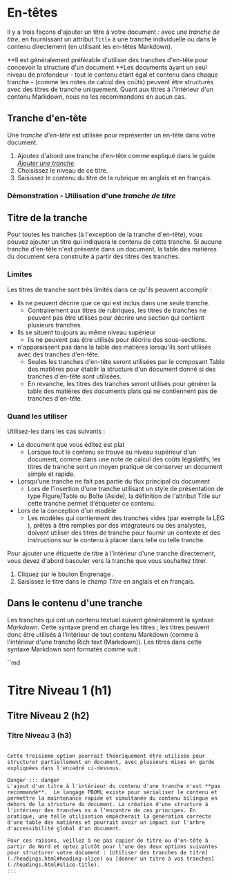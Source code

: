 # En-têtes

Il y a trois façons d'ajouter un titre à votre document : avec une *tranche de titre*, en fournissant un attribut `Title` à une tranche individuelle ou dans le contenu directement (en utilisant les en-têtes Markdown). 

**Il est généralement préférable d'utiliser des tranches d'en-tête pour concevoir la structure d'un document **Les documents ayant un seul niveau de profondeur - tout le contenu étant égal et contenu dans chaque tranche - (comme les notes de calcul des coûts) peuvent être structurés avec des titres de tranche uniquement. Quant aux titres à l'intérieur d'un contenu Markdown, nous ne les recommandons en aucun cas.

## Tranche d'en-tête

Une *tranche d'en-tête* est utilisée pour représenter un en-tête dans votre document.

1.  Ajoutez d'abord une tranche d'en-tête comme expliqué dans le guide [*Ajouter une tranche*](./structure-your-document.html#add-a-slice).
2.  Choisissez le niveau de ce titre.
3.  Saisissez le contenu du titre de la rubrique en anglais et en français.

### Démonstration - Utilisation d'une *tranche de titre*

<PbomlWidget sample="/samples/heading_slice.pboml.yaml" mode="edit"></PbomlWidget>

## Titre de la tranche

Pour toutes les tranches (à l'exception de la tranche d'en-tête), vous pouvez ajouter un titre qui indiquera le contenu de cette tranche. Si aucune tranche d'en-tête n'est présente dans un document, la table des matières du document sera construite à partir des titres des tranches.

### Limites

Les titres de tranche sont très limités dans ce qu'ils peuvent accomplir : 

- Ils ne peuvent décrire que ce qui est inclus dans une seule tranche.
  - Contrairement aux titres de rubriques, les titres de tranches ne peuvent pas être utilisés pour décrire une section qui contient plusieurs tranches.
- Ils se situent toujours au même niveau supérieur
  - Ils ne peuvent pas être utilisés pour décrire des sous-sections.
- n'apparaissent pas dans la table des matières lorsqu'ils sont utilisés avec des tranches d'en-tête.
  - Seules les tranches d'en-tête seront utilisées par le composant Table des matières pour établir la structure d'un document donné si des tranches d'en-tête sont utilisées. 
  - En revanche, les titres des tranches seront utilisés pour générer la table des matières des documents plats qui ne contiennent pas de tranches d'en-tête.

### Quand les utiliser

Utilisez-les dans les cas suivants :
- Le document que vous éditez est plat
  - Lorsque tout le contenu se trouve au niveau supérieur d'un document, comme dans une note de calcul des coûts législatifs, les titres de tranche sont un moyen pratique de conserver un document simple et rapide.
- Lorsqu'une tranche ne fait pas partie du flux principal du document
  - Lors de l'insertion d'une tranche utilisant un style de présentation de type Figure/Table ou Boîte (Aside), la définition de l'attribut Title sur cette tranche permet d'étiqueter ce contenu.
- Lors de la conception d'un modèle
  - Les modèles qui contiennent des tranches vides (par exemple la LEG ), prêtes à être remplies par des intégrateurs ou des analystes, doivent utiliser des titres de tranche pour fournir un contexte et des instructions sur le contenu à placer dans telle ou telle tranche.

Pour ajouter une étiquette de titre à l'intérieur d'une tranche directement, vous devez d'abord basculer vers la tranche que vous souhaitez titrer.

1.  Cliquez sur le bouton Engrenage <Icon hero="cog-6-tooth"></Icon>.
2.  Saisissez le titre dans le champ *Titre* en anglais et en français.

<PbomlWidget sample="/samples/heading_inside_slice.pboml.yaml" mode="edit"></PbomlWidget>


## Dans le contenu d'une tranche

Les tranches qui ont un contenu textuel suivent généralement la syntaxe _Markdown_. Cette syntaxe prend en charge les titres ; les titres peuvent donc être utilisés à l'intérieur de tout contenu Markdown (comme à l'intérieur d'une tranche Rich text (Markdown)). Les titres dans cette syntaxe Markdown sont formatés comme suit :

``md
# Titre Niveau 1 (h1)


## Titre Niveau 2 (h2)


### Titre Niveau 3 (h3)
```

Cette troisième option pourrait théoriquement être utilisée pour structurer partiellement un document, avec plusieurs mises en garde expliquées dans l'encadré ci-dessous.

Danger ::: danger
L'ajout d'un titre à l'intérieur du contenu d'une tranche n'est **pas recommandé**.  Le langage PBOML existe pour sérialiser le contenu et permettre la maintenance rapide et simultanée du contenu bilingue en dehors de la structure du document. La création d'une structure à l'intérieur des tranches va à l'encontre de ces principes. En pratique, une telle utilisation empêcherait la génération correcte d'une table des matières et pourrait avoir un impact sur l'arbre d'accessibilité global d'un document.

Pour ces raisons, veillez à ne pas copier de titre ou d'en-tête à partir de Word et optez plutôt pour l'une des deux options suivantes pour structurer votre document : [Utiliser des tranches de titre](./headings.html#heading-slice) ou [donner un titre à vos tranches](./headings.html#slice-title).
:::